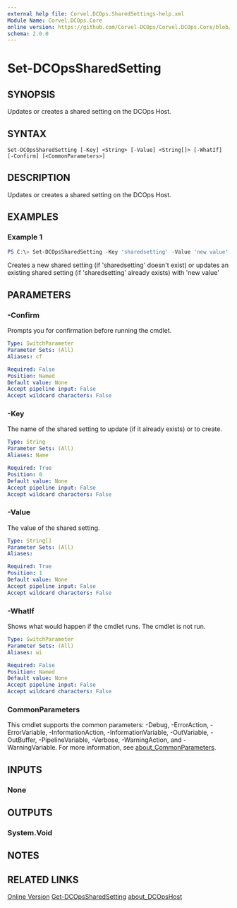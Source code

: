 ```yaml
---
external help file: Corvel.DCOps.SharedSettings-help.xml
Module Name: Corvel.DCOps.Core
online version: https://github.com/Corvel-DCOps/Corvel.DCOps.Core/blob/main/Source/docs/Set-DCOpsSharedSetting.md
schema: 2.0.0
---
```


# Set-DCOpsSharedSetting

## SYNOPSIS
Updates or creates a shared setting on the DCOps Host. 

## SYNTAX

```
Set-DCOpsSharedSetting [-Key] <String> [-Value] <String[]> [-WhatIf] [-Confirm] [<CommonParameters>]
```

## DESCRIPTION
Updates or creates a shared setting on the DCOps Host.

## EXAMPLES

### Example 1
```powershell
PS C:\> Set-DCOpsSharedSetting -Key 'sharedsetting' -Value 'new value'
```

Creates a new shared setting (if 'sharedsetting' doesn't exist) or updates an existing shared setting (if 'sharedsetting' already exists) with 'new value'

## PARAMETERS

### -Confirm
Prompts you for confirmation before running the cmdlet.

```yaml
Type: SwitchParameter
Parameter Sets: (All)
Aliases: cf

Required: False
Position: Named
Default value: None
Accept pipeline input: False
Accept wildcard characters: False
```

### -Key
The name of the shared setting to update (if it already exists) or to create.

```yaml
Type: String
Parameter Sets: (All)
Aliases: Name

Required: True
Position: 0
Default value: None
Accept pipeline input: False
Accept wildcard characters: False
```

### -Value
The value of the shared setting.

```yaml
Type: String[]
Parameter Sets: (All)
Aliases:

Required: True
Position: 1
Default value: None
Accept pipeline input: False
Accept wildcard characters: False
```

### -WhatIf
Shows what would happen if the cmdlet runs.
The cmdlet is not run.

```yaml
Type: SwitchParameter
Parameter Sets: (All)
Aliases: wi

Required: False
Position: Named
Default value: None
Accept pipeline input: False
Accept wildcard characters: False
```

### CommonParameters
This cmdlet supports the common parameters: -Debug, -ErrorAction, -ErrorVariable, -InformationAction, -InformationVariable, -OutVariable, -OutBuffer, -PipelineVariable, -Verbose, -WarningAction, and -WarningVariable. For more information, see [about_CommonParameters](http://go.microsoft.com/fwlink/?LinkID=113216).

## INPUTS

### None

## OUTPUTS

### System.Void

## NOTES

## RELATED LINKS

[Online Version](https://github.com/Corvel-DCOps/Corvel.DCOps.Core/blob/main/Source/docs/Set-DCOpsSharedSetting.md)
[Get-DCOpsSharedSetting]()
[about_DCOpsHost]()